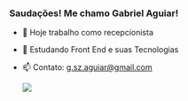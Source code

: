 ### Saudações! Me chamo Gabriel Aguiar!

- 🔭 Hoje trabalho como recepcionista
- 🌱 Estudando Front End e suas Tecnologias
- 📫 Contato: g.sz.aguiar@gmail.com

  <a href="https://www.linkedin.com/in/gabriel-aguiar-188a5014a/" target="_blank"><img src="https://img.shields.io/badge/-LinkedIn-%230077B5?style=for-the-badge&logo=linkedin&logoColor=white" target="_blank"></a> 
